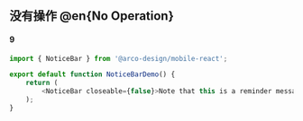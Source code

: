 ## 没有操作 @en{No Operation}

#### 9

```js
import { NoticeBar } from '@arco-design/mobile-react';

export default function NoticeBarDemo() {
    return (
        <NoticeBar closeable={false}>Note that this is a reminder message.</NoticeBar>
    );
}
```
